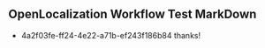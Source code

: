 ## OpenLocalization Workflow Test MarkDown
* 4a2f03fe-ff24-4e22-a71b-ef243f186b84 
thanks!<!--HONumber=Mar16_HO2-->
